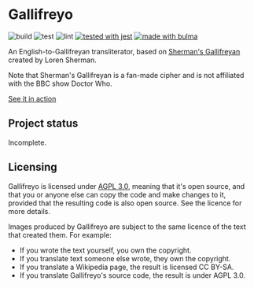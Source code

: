 # Gallifreyo

![build](https://github.com/rossjrw/gallifreyo/workflows/build/badge.svg)
![test](https://github.com/rossjrw/gallifreyo/workflows/test/badge.svg)
![lint](https://github.com/rossjrw/gallifreyo/workflows/lint/badge.svg)
[![tested with jest](https://img.shields.io/badge/tested_with-jest-99424f?logo=jest)](https://github.com/facebook/jest)
[![made with bulma](https://img.shields.io/badge/made_with-bulma-00d1b2?logo=bulma)](https://bulma.io)

An English-to-Gallifreyan transliterator, based on
[Sherman's Gallifreyan](https://shermansplanet.com/gallifreyan/)
created by Loren Sherman.

Note that Sherman's Gallifreyan is a fan-made cipher and is not affiliated with
the BBC show Doctor Who.

[See it in action](https://rossjrw.com/gallifreyo)

## Project status

Incomplete.

## Licensing

Gallifreyo is licensed under
[AGPL 3.0](https://www.gnu.org/licenses/agpl-3.0.html),
meaning that it's open source, and that you or anyone else can copy the code
and make changes to it, provided that the resulting code is also open source.
See the licence for more details.

Images produced by Gallifreyo are subject to the same licence of the text that
created them. For example:

* If you wrote the text yourself, you own the copyright.
* If you translate text someone else wrote, they own the copyright.
* If you translate a Wikipedia page, the result is licensed CC BY-SA.
* If you translate Gallifreyo's source code, the result is under AGPL 3.0.
